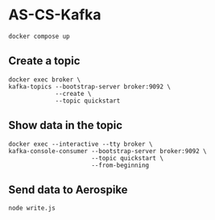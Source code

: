 # AS-CS-Kafka

```docker compose up ```



## Create a topic

``` 
docker exec broker \
kafka-topics --bootstrap-server broker:9092 \
             --create \
             --topic quickstart
```





## Show data in the topic

```
docker exec --interactive --tty broker \
kafka-console-consumer --bootstrap-server broker:9092 \
                       --topic quickstart \
                       --from-beginning
```

## Send data to Aerospike 

```node write.js```
